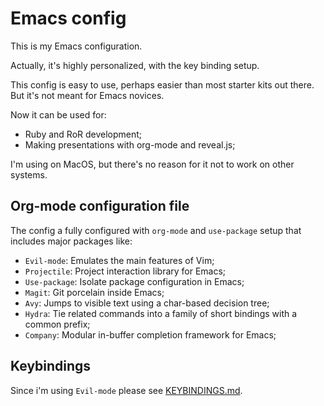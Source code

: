 # Emacs config

This is my Emacs configuration.

Actually, it's highly personalized, with the key binding setup.

This config is easy to use, perhaps easier than most starter kits out there.  But it's not meant for Emacs novices.

Now it can be used for:

- Ruby and RoR development;
- Making presentations with org-mode and reveal.js;

I'm using on MacOS, but there's no reason for it not to work on other systems.

## Org-mode configuration file

The config a fully configured with `org-mode` and `use-package` setup that includes major packages like:

- `Evil-mode`: Emulates the main features of Vim;
- `Projectile`: Project interaction library for Emacs;
- `Use-package`: Isolate package configuration in Emacs;
- `Magit`: Git porcelain inside Emacs;
- `Avy`: Jumps to visible text using a char-based decision tree;
- `Hydra`: Tie related commands into a family of short bindings with a common prefix;
- `Company`: Modular in-buffer completion framework for Emacs;

## Keybindings
Since i'm using `Evil-mode` please see [KEYBINDINGS.md][keybindings].

[keybindings]: https://github.com/0xk175un3/dotfiles/blob/master/KEYBINDINGS.md
